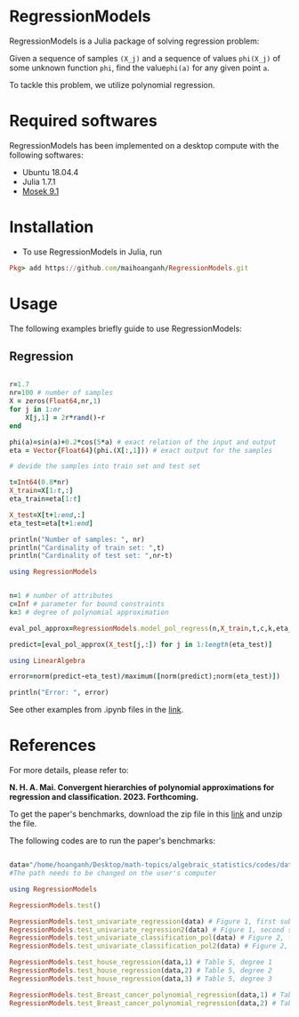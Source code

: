 # RegressionModels
RegressionModels is a Julia package of solving regression problem: 

Given a sequence of samples ```(X_j)``` and a sequence of values ```phi(X_j)``` of some unknown function ```phi```, find the value```phi(a)``` for any given point ```a```.

To tackle this problem, we utilize polynomial regression.


# Required softwares
RegressionModels has been implemented on a desktop compute with the following softwares:
- Ubuntu 18.04.4
- Julia 1.7.1
- [Mosek 9.1](https://www.mosek.com)


# Installation
- To use RegressionModels in Julia, run
```ruby
Pkg> add https://github.com/maihoanganh/RegressionModels.git
```

# Usage
The following examples briefly guide to use RegressionModels:

## Regression

```ruby

r=1.7
nr=100 # number of samples
X = zeros(Float64,nr,1)
for j in 1:nr
    X[j,1] = 2r*rand()-r
end

phi(a)=sin(a)+0.2*cos(5*a) # exact relation of the input and output
eta = Vector{Float64}(phi.(X[:,1])) # exact output for the samples

# devide the samples into train set and test set

t=Int64(0.8*nr)
X_train=X[1:t,:]
eta_train=eta[1:t]

X_test=X[t+1:end,:]
eta_test=eta[t+1:end]

println("Number of samples: ", nr)
println("Cardinality of train set: ",t)
println("Cardinality of test set: ",nr-t)

using RegressionModels


n=1 # number of attributes
c=Inf # parameter for bound constraints
k=3 # degree of polynomial approximation

eval_pol_approx=RegressionModels.model_pol_regress(n,X_train,t,c,k,eta_train,additional_monomials=false)

predict=[eval_pol_approx(X_test[j,:]) for j in 1:length(eta_test)]

using LinearAlgebra

error=norm(predict-eta_test)/maximum([norm(predict);norm(eta_test)])

println("Error: ", error)
```

See other examples from .ipynb files in the [link](https://github.com/maihoanganh/RegressionModels/tree/main/test).


# References
For more details, please refer to:

**N. H. A. Mai. Convergent hierarchies of polynomial approximations for regression and classification. 2023. Forthcoming.**

To get the paper's benchmarks, download the zip file in this [link](https://drive.google.com/file/d/14yxm858LhCMkTCZopNlGDkqrUgMiJYwP/view?usp=sharing) and unzip the file.

The following codes are to run the paper's benchmarks:
```ruby

data="/home/hoanganh/Desktop/math-topics/algebraic_statistics/codes/datasets" # path of data 
#The path needs to be changed on the user's computer

using RegressionModels

RegressionModels.test()

RegressionModels.test_univariate_regression(data) # Figure 1, first subfigure
RegressionModels.test_univariate_regression2(data) # Figure 1, second subfigure
RegressionModels.test_univariate_classification_pol(data) # Figure 2, first subfigure
RegressionModels.test_univariate_classification_pol2(data) # Figure 2, second subfigure

RegressionModels.test_house_regression(data,1) # Table 5, degree 1
RegressionModels.test_house_regression(data,2) # Table 5, degree 2
RegressionModels.test_house_regression(data,3) # Table 5, degree 3

RegressionModels.test_Breast_cancer_polynomial_regression(data,1) # Table 10, degree 1
RegressionModels.test_Breast_cancer_polynomial_regression(data,2) # Table 10, degree 2

```
